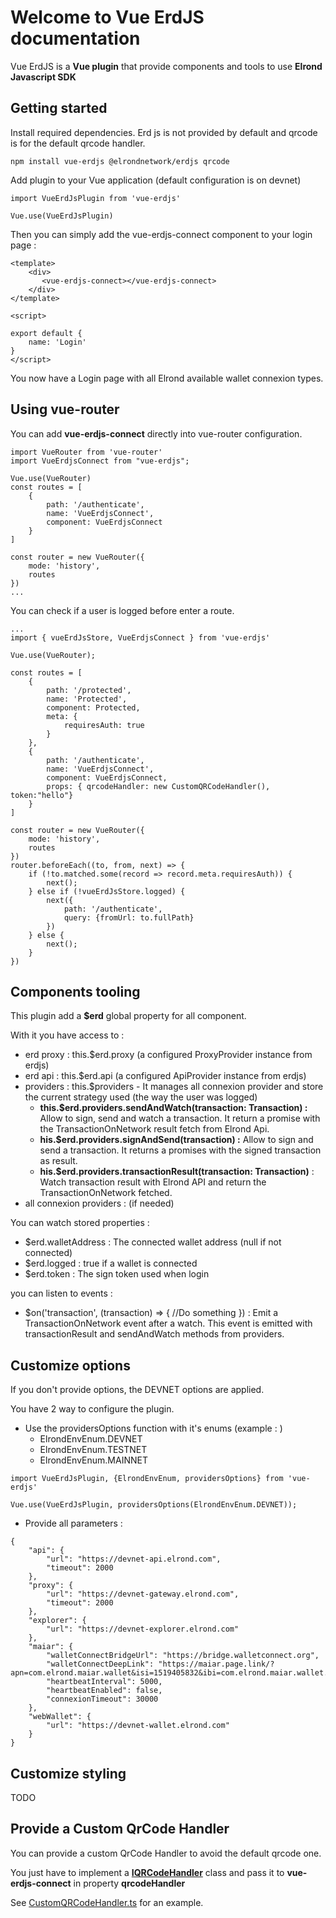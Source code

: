 # Welcome to Vue ErdJS documentation

Vue ErdJS is a **Vue plugin** that provide components and tools to use **Elrond Javascript SDK**

## Getting started

Install required dependencies.
Erd js is not provided by default and qrcode is for the default qrcode handler.
```
npm install vue-erdjs @elrondnetwork/erdjs qrcode
```

Add plugin to your Vue application (default configuration is on devnet)
```
import VueErdJsPlugin from 'vue-erdjs'

Vue.use(VueErdJsPlugin)
```

Then you can simply add the vue-erdjs-connect component to your login page :
```
<template>
    <div>
       <vue-erdjs-connect></vue-erdjs-connect>
    </div>
</template>

<script>

export default {
    name: 'Login'
}
</script>
```
You now have a Login page with all Elrond available wallet connexion types.

## Using vue-router

You can add **vue-erdjs-connect** directly into vue-router configuration.
```
import VueRouter from 'vue-router'
import VueErdjsConnect from "vue-erdjs";

Vue.use(VueRouter)
const routes = [
    {
        path: '/authenticate',
        name: 'VueErdjsConnect',
        component: VueErdjsConnect
    }
]

const router = new VueRouter({
    mode: 'history',
    routes
})
...
```

You can check if a user is logged before enter a route.

```
...
import { vueErdJsStore, VueErdjsConnect } from 'vue-erdjs'

Vue.use(VueRouter);

const routes = [
    {
        path: '/protected',
        name: 'Protected',
        component: Protected,
        meta: {
            requiresAuth: true
        }
    },
    {
        path: '/authenticate',
        name: 'VueErdjsConnect',
        component: VueErdjsConnect,
        props: { qrcodeHandler: new CustomQRCodeHandler(), token:"hello"}
    }
]

const router = new VueRouter({
    mode: 'history',
    routes
})
router.beforeEach((to, from, next) => {
    if (!to.matched.some(record => record.meta.requiresAuth)) {
        next();
    } else if (!vueErdJsStore.logged) {
        next({
            path: '/authenticate',
            query: {fromUrl: to.fullPath}
        })
    } else {
        next();
    }
})
```

## Components tooling

This plugin add a **$erd** global property for all component.

With it you have access to :
* erd proxy : this.$erd.proxy (a configured ProxyProvider instance from erdjs)
* erd api : this.$erd.api (a configured ApiProvider instance from erdjs)
* providers : this.$providers - It manages all connexion provider and store the current strategy used (the way the user was logged)
  * **this.$erd.providers.sendAndWatch(transaction: Transaction) :** Allow to sign, send and watch a transaction. It return a promise with the TransactionOnNetwork result fetch from Elrond Api.
  * **his.$erd.providers.signAndSend(transaction) :** Allow to sign and send a transaction. It returns a promises with the signed transaction as result.
  * **his.$erd.providers.transactionResult(transaction: Transaction)** : Watch transaction result with Elrond API and return the TransactionOnNetwork fetched.
* all connexion providers : (if needed)

You can watch stored properties :
* $erd.walletAddress : The connected wallet address (null if not connected)
* $erd.logged : true if a wallet is connected
* $erd.token : The sign token used when login

you can listen to events :
* $on('transaction', (transaction) => { //Do something }) : Emit a TransactionOnNetwork event after a watch. This event is emitted with transactionResult and sendAndWatch methods from providers.

## Customize options

If you don't provide options, the DEVNET options are applied.

You have 2 way to configure the plugin.
* Use the providersOptions function with it's enums (example : )
  * ElrondEnvEnum.DEVNET
  * ElrondEnvEnum.TESTNET
  * ElrondEnvEnum.MAINNET

```
import VueErdJsPlugin, {ElrondEnvEnum, providersOptions} from 'vue-erdjs'

Vue.use(VueErdJsPlugin, providersOptions(ElrondEnvEnum.DEVNET));
```

* Provide all parameters :

```
{
    "api": {
        "url": "https://devnet-api.elrond.com",
        "timeout": 2000
    },
    "proxy": {
        "url": "https://devnet-gateway.elrond.com",
        "timeout": 2000
    },
    "explorer": {
        "url": "https://devnet-explorer.elrond.com"
    },
    "maiar": {
        "walletConnectBridgeUrl": "https://bridge.walletconnect.org",
        "walletConnectDeepLink": "https://maiar.page.link/?apn=com.elrond.maiar.wallet&isi=1519405832&ibi=com.elrond.maiar.wallet.dev&link=https://maiar.com/",
        "heartbeatInterval": 5000,
        "heartbeatEnabled": false,
        "connexionTimeout": 30000
    },
    "webWallet": {
        "url": "https://devnet-wallet.elrond.com"
    }
}
```

## Customize styling

TODO

## Provide a Custom QrCode Handler

You can provide a custom QrCode Handler to avoid the default qrcode one.

You just have to implement a [**IQRCodeHandler**](https://github.com/stephaneLeroy/vue-erdjs/blob/master/src/components/maiar/IQRCodeHandler.ts) class and pass it to **vue-erdjs-connect** in property **qrcodeHandler**

See [CustomQRCodeHandler.ts](https://github.com/stephaneLeroy/vue-erdjs/blob/master/example/router/CustomQRCodeHandler.ts) for an example.

